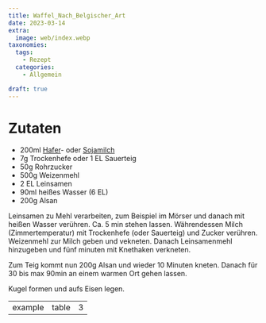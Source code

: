 ```yaml
---
title: Waffel_Nach_Belgischer_Art
date: 2023-03-14
extra:
  image: web/index.webp
taxonomies:
  tags:
    - Rezept
  categories:
    - Allgemein

draft: true
---
```


# Zutaten
* 200ml [Hafer](#)- oder [Sojamilch](#)
* 7g Trockenhefe oder 1 EL Sauerteig
* 50g Rohrzucker
* 500g Weizenmehl
* 2 EL Leinsamen
* 90ml heißes Wasser (6 EL)
* 200g Alsan

Leinsamen zu Mehl verarbeiten, zum Beispiel im Mörser und danach mit heißen Wasser verühren. Ca. 5 min stehen lassen.
Währendessen Milch (Zimmertemperatur) mit Trockenhefe (oder Sauerteig) und Zucker verühren. 
Weizenmehl zur Milch geben und vekneten. Danach Leinsamenmehl hinzugeben und fünf minuten mit Knethaken verkneten.

Zum Teig kommt nun 200g Alsan und wieder 10 Minuten kneten.
Danach für 30 bis max 90min an einem warmen Ort gehen lassen.

Kugel formen und aufs Eisen legen.



||||
:----:|:----:|:----:
example|table|3|rows

